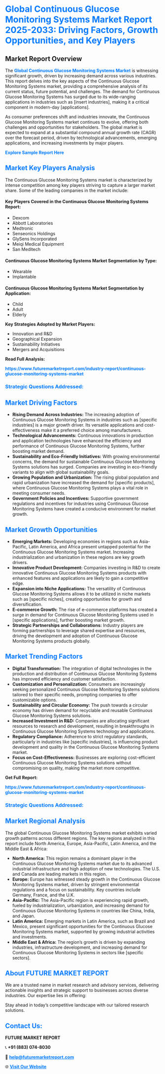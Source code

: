 <h1 style="color: #007BFF;">Global Continuous Glucose Monitoring Systems Market Report 2025-2033: Driving Factors, Growth Opportunities, and Key Players</h1>

<section id="overview">
<h2>Market Report Overview</h2>
<p>The <a href="https://www.futuremarketreport.com/industry-report/continuous-glucose-monitoring-systems-market" style="color: #007BFF; text-decoration: none;"><strong>Global Continuous Glucose Monitoring Systems Market</strong></a> is witnessing significant growth, driven by increasing demand across various industries. This report delves into the key aspects of the Continuous Glucose Monitoring Systems market, providing a comprehensive analysis of its current status, future potential, and challenges. The demand for Continuous Glucose Monitoring Systems has surged due to its wide-ranging applications in industries such as [insert industries], making it a critical component in modern-day [applications].</p>
<p>As consumer preferences shift and industries innovate, the Continuous Glucose Monitoring Systems market continues to evolve, offering both challenges and opportunities for stakeholders. The global market is expected to expand at a substantial compound annual growth rate (CAGR) over the forecast period, driven by technological advancements, emerging applications, and increasing investments by major players.</p>
</section>

<section id="overview">
<p><a href="https://www.futuremarketreport.com/request-sample/reportId=27480" style="color: #007BFF; text-decoration: none;"><strong>Explore Sample Report Here</strong></a></p>
</section>

<section id="key-players">
<h2 style="color: #007BFF;">Market Key Players Analysis</h2>
<p>The Continuous Glucose Monitoring Systems market is characterized by intense competition among key players striving to capture a larger market share. Some of the leading companies in the market include:</p>
<h4>Key Players Covered in the Continuous Glucose Monitoring Systems Report:</h4>
<ul><li>Dexcom</li><li>Abbott Laboratories</li><li>Medtronic</li><li>Senseonics Holdings</li><li>GlySens Incorporated</li><li>Meiqi Medical Equipment</li><li>San Meditech</li></ul>
<h4>Continuous Glucose Monitoring Systems Market Segmentation by Type:</h4>
<ul><li>Wearable</li><li>Implantable</li></ul>

<h4>Continuous Glucose Monitoring Systems Market Segmentation by Application:</h4>
<ul><li>Child</li><li>Adult</li><li>Elderly</li></ul>
<p><strong>Key Strategies Adopted by Market Players:</strong></p>
<ul>
<li>Innovation and R&D</li>
<li>Geographical Expansion</li>
<li>Sustainability Initiatives</li>
<li>Mergers and Acquisitions</li>
</ul>
</section>

<section>
<p><strong>Read Full Analysis: </strong></p><a href="https://www.futuremarketreport.com/industry-report/continuous-glucose-monitoring-systems-market" style="color: #007BFF; text-decoration: none;"><strong>https://www.futuremarketreport.com/industry-report/continuous-glucose-monitoring-systems-market</strong></a>
<h3 style="color: #007BFF;">Strategic Questions Addressed:</h3>
</section>

<section id="driving-factors">
<h2 style="color: #007BFF;">Market Driving Factors</h2>
<ul>
<li><strong>Rising Demand Across Industries:</strong> The increasing adoption of Continuous Glucose Monitoring Systems in industries such as [specific industries] is a major growth driver. Its versatile applications and cost-effectiveness make it a preferred choice among manufacturers.</li>
<li><strong>Technological Advancements:</strong> Continuous innovations in production and application technologies have enhanced the efficiency and performance of Continuous Glucose Monitoring Systems, further boosting market demand.</li>
<li><strong>Sustainability and Eco-Friendly Initiatives:</strong> With growing environmental concerns, the demand for sustainable Continuous Glucose Monitoring Systems solutions has surged. Companies are investing in eco-friendly variants to align with global sustainability goals.</li>
<li><strong>Growing Population and Urbanization:</strong> The rising global population and rapid urbanization have increased the demand for [specific products], where Continuous Glucose Monitoring Systems plays a vital role in meeting consumer needs.</li>
<li><strong>Government Policies and Incentives:</strong> Supportive government regulations and incentives for industries using Continuous Glucose Monitoring Systems have created a conducive environment for market growth.</li>
</ul>
</section>

<section id="growth-opportunities">
<h2 style="color: #007BFF;">Market Growth Opportunities</h2>
<ul>
<li><strong>Emerging Markets:</strong> Developing economies in regions such as Asia-Pacific, Latin America, and Africa present untapped potential for the Continuous Glucose Monitoring Systems market. Increasing industrialization and urbanization in these regions are key growth drivers.</li>
<li><strong>Innovative Product Development:</strong> Companies investing in R&D to create innovative Continuous Glucose Monitoring Systems products with enhanced features and applications are likely to gain a competitive edge.</li>
<li><strong>Expansion into Niche Applications:</strong> The versatility of Continuous Glucose Monitoring Systems allows it to be utilized in niche markets such as [specific niches], creating opportunities for growth and diversification.</li>
<li><strong>E-commerce Growth:</strong> The rise of e-commerce platforms has created a surge in demand for Continuous Glucose Monitoring Systems used in [specific applications], further boosting market growth.</li>
<li><strong>Strategic Partnerships and Collaborations:</strong> Industry players are forming partnerships to leverage shared expertise and resources, driving the development and adoption of Continuous Glucose Monitoring Systems products globally.</li>
</ul>
</section>

<section id="trending-factors">
<h2 style="color: #007BFF;">Market Trending Factors</h2>
<ul>
<li><strong>Digital Transformation:</strong> The integration of digital technologies in the production and distribution of Continuous Glucose Monitoring Systems has improved efficiency and customer satisfaction.</li>
<li><strong>Customization and Personalization:</strong> Consumers are increasingly seeking personalized Continuous Glucose Monitoring Systems solutions tailored to their specific needs, prompting companies to offer customizable options.</li>
<li><strong>Sustainability and Circular Economy:</strong> The push towards a circular economy has driven demand for recyclable and reusable Continuous Glucose Monitoring Systems solutions.</li>
<li><strong>Increased Investment in R&D:</strong> Companies are allocating significant resources to research and development, resulting in breakthroughs in Continuous Glucose Monitoring Systems technology and applications.</li>
<li><strong>Regulatory Compliance:</strong> Adherence to strict regulatory standards, particularly in industries like [specific industries], is influencing product development and quality in the Continuous Glucose Monitoring Systems market.</li>
<li><strong>Focus on Cost-Effectiveness:</strong> Businesses are exploring cost-efficient Continuous Glucose Monitoring Systems solutions without compromising on quality, making the market more competitive.</li>
</ul>
</section>

<section>
<p><strong>Get Full Report: </strong></p><a href="https://www.futuremarketreport.com/industry-report/continuous-glucose-monitoring-systems-market" style="color: #007BFF; text-decoration: none;"><strong>https://www.futuremarketreport.com/industry-report/continuous-glucose-monitoring-systems-market</strong></a>
<h3 style="color: #007BFF;">Strategic Questions Addressed:</h3>
</section>


<section id="regional-analysis">
<h2 style="color: #007BFF;">Market Regional Analysis</h2>
<p>The global Continuous Glucose Monitoring Systems market exhibits varied growth patterns across different regions. The key regions analyzed in this report include North America, Europe, Asia-Pacific, Latin America, and the Middle East & Africa:</p>
<ul>
<li><strong>North America:</strong> This region remains a dominant player in the Continuous Glucose Monitoring Systems market due to its advanced industrial infrastructure and high adoption of new technologies. The U.S. and Canada are leading markets in this region.</li>
<li><strong>Europe:</strong> Europe has witnessed steady growth in the Continuous Glucose Monitoring Systems market, driven by stringent environmental regulations and a focus on sustainability. Key countries include Germany, France, and the U.K.</li>
<li><strong>Asia-Pacific:</strong> The Asia-Pacific region is experiencing rapid growth, fueled by industrialization, urbanization, and increasing demand for Continuous Glucose Monitoring Systems in countries like China, India, and Japan.</li>
<li><strong>Latin America:</strong> Emerging markets in Latin America, such as Brazil and Mexico, present significant opportunities for the Continuous Glucose Monitoring Systems market, supported by growing industrial activities and investments.</li>
<li><strong>Middle East & Africa:</strong> The region’s growth is driven by expanding industries, infrastructure development, and increasing demand for Continuous Glucose Monitoring Systems in sectors like [specific sectors].</li>
</ul>
</section>

<footer>
<h2 style="color: #007BFF;">About FUTURE MARKET REPORT</h2>
<p>We are a trusted name in market research and advisory services, delivering actionable insights and strategic support to businesses across diverse industries. Our expertise lies in offering:</p>

<p>Stay ahead in today’s competitive landscape with our tailored research solutions.</p>

<h2 style="color: #007BFF;">Contact Us:</h2>
<p><strong>FUTURE MARKET REPORT</strong></p>
<p>📞 <strong>+91 (883) 074-8030</strong></p>
<p>📧 <strong><a href="mailto:help@futuremarketreport.com" style="color: #007BFF;">help@futuremarketreport.com</a></strong></p>
<p>🌐 <strong><a href="https://www.futuremarketreport.com/" style="color: #007BFF;">Visit Our Website</a></strong></p>
</footer>